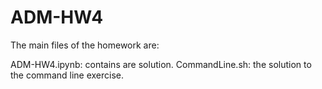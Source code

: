 # ADM-HW4
The main files of the homework are:

ADM-HW4.ipynb: contains are solution.
CommandLine.sh: the solution to the command line exercise.
